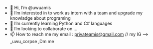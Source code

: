 - 👋 Hi, I’m @uwuamis
- 👀 I’m interested in to work as intern with a team and upgrade my knowladge about programing
- 🌱 I’m currently learning Python and C# languages
- 💞️ I’m looking to collaborate on ...
- 📫 How to reach me my email : privateamis@gmail.com // my IG --> _uwu_corpse ,Dm me

<!---
uwuamis/uwuamis is a ✨ special ✨ repository because its `README.md` (this file) appears on your GitHub profile.
You can click the Preview link to take a look at your changes.
--->

